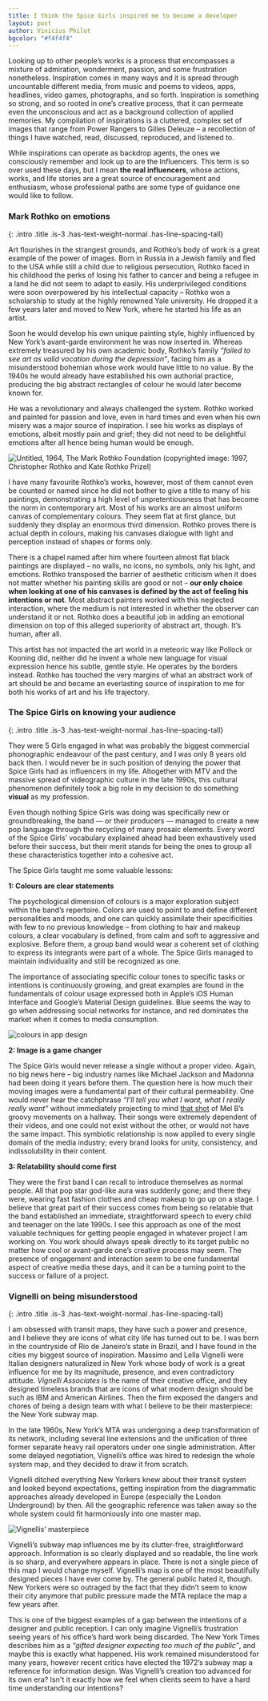 ```yaml
--- 
title: I think the Spice Girls inspired me to become a developer
layout: post
author: Vinicius Philot
bgcolor: "#f4f4f4"
---
```


Looking up to other people’s works is a process that encompasses a mixture of admiration, wonderment, passion, and some frustration nonetheless. Inspiration comes in many ways and it is spread through uncountable different media, from music and poems to videos, apps, headlines, video games, photographs, and so forth. Inspiration is something so strong, and so rooted in one’s creative process, that it can permeate even the unconscious and act as a background collection of applied memories. My compilation of inspirations is a cluttered, complex set of images that range from Power Rangers to Gilles Deleuze – a recollection of things I have watched, read, discussed, reproduced, and listened to.

While inspirations can operate as backdrop agents, the ones we consciously remember and look up to are the Influencers. This term is so over used these days, but I mean **the real influencers**, whose actions, works, and life stories are a great source of encouragement and enthusiasm, whose professional paths are some type of guidance one would like to follow. 

### Mark Rothko on emotions
{: .intro .title .is-3 .has-text-weight-normal .has-line-spacing-tall}

Art flourishes in the strangest grounds, and Rothko’s body of work is a great example of the power of images. Born in Russia in a Jewish family and fled to the USA while still a child due to religious persecution, Rothko faced in his childhood the perks of losing his father to cancer and being a refugee in a land he did not seem to adapt to easily. His underprivileged conditions were soon overpowered by his intellectual capacity – Rothko won a scholarship to study at the highly renowned Yale university. He dropped it a few years later and moved to New York, where he started his life as an artist.

Soon he would develop his own unique painting style, highly influenced by New York’s avant-garde environment he was now inserted in. Whereas extremely treasured by his own academic body, Rothko’s family *“failed to see art as valid vocation during the depression”*, facing him as a misunderstood bohemian whose work would have little to no value. By the 1940s he would already have established his own authorial practice, producing the big abstract rectangles of colour he would later become known for.

He was a revolutionary and always challenged the system. Rothko worked and painted for passion and love, even in hard times and even when his own misery was a major source of inspiration. I see his works as displays of emotions, albeit mostly pain and grief; they did not need to be delightful emotions after all hence being human would be enough.

![Untitled, 1964, The Mark Rothko Foundation (copyrighted image: 1997, Christopher Rothko and Kate Rothko Prizel)](/assets/images/post/people-who-shaped-my-creative-persona-rothko-1.webp "Untitled, 1964, The Mark Rothko Foundation (copyrighted image: 1997, Christopher Rothko and Kate Rothko Prizel)")

I have many favourite Rothko’s works, however, most of them cannot even be counted or named since he did not bother to give a title to many of his paintings, demonstrating a high level of unpretentiousness that has become the norm in contemporary art. Most of his works are an almost uniform canvas of complementary colours. They seem flat at first glance, but suddenly they display an enormous third dimension. Rothko proves there is actual depth in colours, making his canvases dialogue with light and perception instead of shapes or forms only.

There is a chapel named after him where fourteen almost flat black paintings are displayed – no walls, no icons, no symbols, only his light, and emotions. Rothko transposed the barrier of aesthetic criticism when it does not matter whether his painting skills are good or not – **our only choice when looking at one of his canvases is defined by the act of feeling his intentions or not**. Most abstract painters worked with this neglected interaction, where the medium is not interested in whether the observer can understand it or not. Rothko does a beautiful job in adding an emotional dimension on top of this alleged superiority of abstract art, though. It’s human, after all.

This artist has not impacted the art world in a meteoric way like Pollock or Kooning did, neither did he invent a whole new language for visual expression hence his subtle, gentle style. He operates by the borders instead. Rothko has touched the very margins of what an abstract work of art should be and became an everlasting source of inspiration to me for both his works of art and his life trajectory.

### The Spice Girls on knowing your audience 
{: .intro .title .is-3 .has-text-weight-normal .has-line-spacing-tall}

They were 5 Girls engaged in what was probably the biggest commercial phonographic endeavour of the past century, and I was only 8 years old back then. I would never be in such position of denying the power that Spice Girls had as influencers in my life. Altogether with MTV and the massive spread of videographic culture in the late 1990s, this cultural phenomenon definitely took a big role in my decision to do something **visual** as my profession.

Even though nothing Spice Girls was doing was specifically new or groundbreaking, the band &mdash; or their producers &mdash; managed to create a new pop language through the recycling of many prosaic elements. Every word of the Spice Girls’ vocabulary explained ahead had been exhaustively used before their success, but their merit stands for being the ones to group all these characteristics together into a cohesive act.

The Spice Girls taught me some valuable lessons:

**1: Colours are clear statements**

The psychological dimension of colours is a major exploration subject within the band’s repertoire. Colors are used to point to and define different personalities and moods, and one can quickly assimilate their specificities with few to no previous knowledge – from clothing to hair and makeup colours, a clear vocabulary is defined, from calm and soft to aggressive and explosive. Before them, a group band would wear a coherent set of clothing to express its integrants were part of a whole. The Spice Girls managed to maintain individuality and still be recognized as one.

The importance of associating specific colour tones to specific tasks or intentions is continuously growing, and great examples are found in the fundamentals of colour usage expressed both in Apple’s iOS Human Interface and Google’s Material Design guidelines. Blue seems the way to go when addressing social networks for instance, and red dominates the market when it comes to media consumption.

![colours in app design](/assets/images/post/people-who-shaped-my-creative-persona-spice-girls-1.webp "colours in app design")

**2: Image is a game changer**

The Spice Girls would never release a single without a proper video. Again, no big news here – big industry names like Michael Jackson and Madonna had been doing it years before them. The question here is how much their moving images were a fundamental part of their cultural permeability. One would never hear the catchphrase *“I’ll tell you what I want, what I really really want”* without immediately projecting to mind [that shot](https://www.youtube.com/watch?v=gJLIiF15wjQ) of Mel B’s groovy movements on a hallway. Their songs were extremely dependent of their videos, and one could not exist without the other, or would not have the same impact. This symbiotic relationship is now applied to every single domain of the media industry; every brand looks for unity, consistency, and indissolubility in their content.

**3: Relatability should come first**

They were the first band I can recall to introduce themselves as normal people. All that pop star god-like aura was suddenly gone; and there they were, wearing fast fashion clothes and cheap makeup to go up on a stage. I believe that great part of their success comes from being so relatable that the band established an immediate, straightforward speech to every child and teenager on the late 1990s. I see this approach as one of the most valuable techniques for getting people engaged in whatever project I am working on. You work should always speak directly to its target public no matter how cool or avant-garde one’s creative process may seem. The presence of engagement and interaction seem to be one fundamental aspect of creative media these days, and it can be a turning point to the success or failure of a project.

### Vignelli on being misunderstood
{: .intro .title .is-3 .has-text-weight-normal .has-line-spacing-tall}

I am obsessed with transit maps, they have such a power and presence, and I believe they are icons of what city life has turned out to be. I was born in the countryside of Rio de Janeiro’s state in Brazil, and I have found in the cities my biggest source of inspiration. Massimo and Lella Vignelli were Italian designers naturalized in New York whose body of work is a great influence for me by its magnitude, presence, and even contradictory attitude. *Vignelli Associates* is the name of their creative office, and they designed timeless brands that are icons of what modern design should be such as IBM and American Airlines. Then the firm exposed the dangers and chores of being a design team with what I believe to be their masterpiece: the New York subway map.

In the late 1960s, New York’s MTA was undergoing a deep transformation of its network, including several line extensions and the unification of three former separate heavy rail operators under one single administration. After some delayed negotiation, Vignelli’s office was hired to redesign the whole system map, and they decided to draw it from scratch.

Vignelli ditched everything New Yorkers knew about their transit system and looked beyond expectations, getting inspiration from the diagrammatic approaches already developed in Europe (especially the London Underground) by then. All the geographic reference was taken away so the whole system could fit harmoniously into one master map.

![Vignellis’ masterpiece](/assets/images/post/people-who-shaped-my-creative-persona-vignelli-1.jpg "Vignellis’ masterpiece")

Vignelli’s subway map influences me by its clutter-free, straightforward approach. Information is so clearly displayed and so readable, the line work is so sharp, and everywhere appears in place. There is not a single piece of this map I would change myself. Vignelli’s map is one of the most beautifully designed pieces I have ever come by. The general public hated it, though. New Yorkers were so outraged by the fact that they didn’t seem to know their city anymore that public pressure made the MTA replace the map a few years after.

This is one of the biggest examples of a gap between the intentions of a designer and public reception. I can only imagine Vignelli’s frustration seeing years of his office’s hard work being discarded. The New York Times describes him as a *“gifted designer expecting too much of the public”*, and maybe this is exactly what happened. His work remained misunderstood for many years, however recent critics have elected the 1972’s subway map a reference for information design. Was Vignelli’s creation too advanced for its own era? Isn't it exactly how we feel when clients seem to have a hard time understanding our intentions? 

